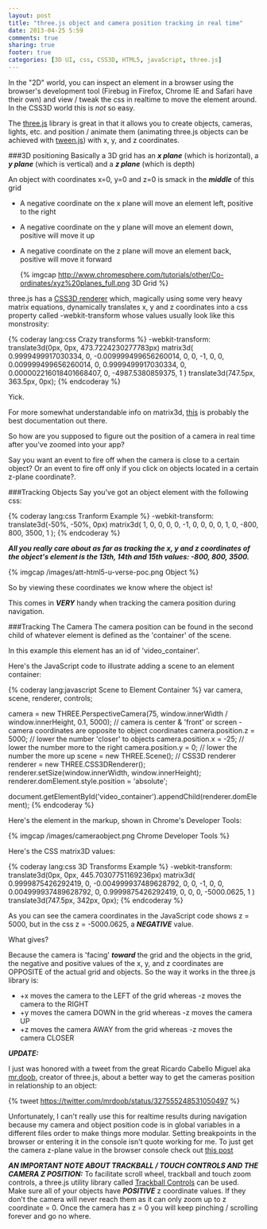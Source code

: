 ```yaml
---
layout: post
title: "three.js object and camera position tracking in real time"
date: 2013-04-25 5:59
comments: true
sharing: true
footer: true
categories: [3D UI, css, CSS3D, HTML5, javaScript, three.js]
---
```


In the "2D" world, you can inspect an element in a browser using the browser's development
    tool (Firebug in Firefox, Chrome IE and Safari have their own) and view / tweak the css
    in realtime to move the element around.
In the CSS3D world this is *not* so easy.

  <!-- more -->

The [three.js](http://threejs.org/) library
is great in that it allows you to create objects, cameras, lights, etc. and position / animate
them (animating three.js objects can be achieved with [tween.js](https://raw.github.com/mrdoob/three.js/master/examples/js/libs/tween.min.js))
with x, y, and z coordinates.

###3D positioning
Basically a 3D grid has an ***x plane*** (which is horizontal), a ***y plane***
(which is vertical) and a ***z plane*** (which is depth)

An object with coordinates x=0, y=0 and z=0 is smack in the ***middle*** of this grid

* A negative coordinate on the x plane will move an element left, positive to the right
* A negative coordinate on the y plane will move an element down, positive will move it up
* A negative coordinate on the z plane will move an element back, positive will move it forward

  {% imgcap http://www.chromesphere.com/tutorials/other/Co-ordinates/xyz%20planes_full.png 3D Grid %}

three.js has a [CSS3D renderer](https://raw.github.com/mrdoob/three.js/master/examples/js/renderers/CSS3DRenderer.js)
which, magically using some very heavy matrix equations, dynamically translates x, y and z
coordinates into a css property called -webkit-transform whose values usually look like this monstrosity:

{% coderay lang:css Crazy transforms %}
-webkit-transform:
   translate3d(0px, 0px, 473.7224230277783px)
   matrix3d(
      0.9999499917030334, 0, -0.009999499656260014, 0,
      0, -1, 0, 0,
      0.009999499656260014, 0, 0.9999499917030334, 0,
      0.000002216018401668407, 0, -4987.5380859375, 1
   )
   translate3d(747.5px, 363.5px, 0px);
{% endcoderay %}

Yick.

For more somewhat understandable info on matrix3d, [this](http://9elements.com/html5demos/matrix3d/)
is probably the best documentation out there.

So how are you supposed to figure out the position of a camera in real time after you've zoomed into your app?

Say you want an event to fire off when the camera is close to a certain object? Or an event to
fire off only if you click on objects located in a certain z-plane coordinate?.

###Tracking Objects
Say you've got an object element with the following css:

{% coderay lang:css Tranform Example %}
-webkit-transform:
 translate3d(-50%, -50%, 0px)
 matrix3d(
 1, 0, 0, 0,
 0, -1, 0, 0,
 0, 0, 1, 0,
 -800, 800, 3500, 1
 );
{% endcoderay %}

***All you really care about as far as tracking the x, y and z coordinates
            of the object's element is the 13th, 14th and 15th values: -800, 800, 3500.***

{% imgcap /images/att-html5-u-verse-poc.png Object %}

So by viewing these coordinates we know where the object is!

This comes in ***VERY*** handy when tracking the camera position during navigation.

###Tracking The Camera
The camera position can be found in the second child of whatever element is defined as the 'container' of the scene.

In this example this element has an id of 'video_container'.

Here's the JavaScript code to illustrate adding a scene to an element container:

{% coderay lang:javascript Scene to Element Container %}
var camera, scene, renderer, controls;

camera = new THREE.PerspectiveCamera(75, window.innerWidth / window.innerHeight, 0.1, 5000);
// camera is center & 'front' or screen - camera coordinates are opposite to object coordinates
camera.position.z = 5000; // lower the number 'closer' to objects
camera.position.x = -25; // lower the number more to the right
camera.position.y = 0; // lower the number the more up
scene = new THREE.Scene();
// CSS3D renderer
renderer = new THREE.CSS3DRenderer();
renderer.setSize(window.innerWidth, window.innerHeight);
renderer.domElement.style.position = 'absolute';

document.getElementById('video_container').appendChild(renderer.domElement);
{% endcoderay %}

Here's the element in the markup, shown in Chrome's Developer Tools:

{% imgcap /images/cameraobject.png Chrome Developer Tools %}

Here's the CSS matrix3D values:

{% coderay lang:css 3D Transforms Example %}
-webkit-transform:
   translate3d(0px, 0px, 445.70307751169236px)
   matrix3d(
      0.9999875426292419, 0, -0.004999937489628792,
      0, 0, -1,
      0, 0, 0.004999937489628792,
      0, 0.9999875426292419, 0,
      0, 0, -5000.0625, 1
   )
   translate3d(747.5px, 342px, 0px);
{% endcoderay %}

As you can see the camera coordinates in the JavaScript code shows z = 5000,
but in the css z = -5000.0625, a ***NEGATIVE*** value.

What gives?

Because the camera is 'facing' ***toward*** the grid and the objects in the grid,
the negative and positive values of the x, y, and z coordinates are OPPOSITE of the actual grid and objects.
So the way it works in the three.js library is:

* +x moves the camera to the LEFT of the grid whereas -z moves the camera to the RIGHT
* +y moves the camera DOWN in the grid whereas -z moves the camera UP
* +z moves the camera AWAY from the grid whereas -z moves the camera CLOSER

 ***UPDATE:***

I just was honored with a tweet from the great Ricardo Cabello Miguel aka [mr.doob](http://www.mrdoob.com/),
creator of three.js, about a better way to get the cameras position in relationship to an object:

{% tweet https://twitter.com/mrdoob/status/327555248531050497 %}

Unfortunately, I can't really use this for realtime results during navigation
because my camera and object position code is in global variables in a different
files order to make things more modular.
Setting breakpoints in the browser or
entering it in the console isn't quote working for me. To just get the camera z-plane
value in the browser console check out
  [this post](/blog/2013/05/01/trick-to-get-three-js-camera-z-plane-value-in-browser-development-tools-console/)

***AN IMPORTANT NOTE ABOUT TRACKBALL / TOUCH CONTROLS AND THE CAMERA Z POSITION:***
To facilitate scroll wheel, trackball and touch zoom controls, a three.js utility
library
called [Trackball Controls](https://raw.github.com/mrdoob/three.js/master/examples/js/controls/TrackballControls.js)
can be used.
Make sure all of your objects have ***POSITIVE*** z coordinate values.
If they don't the camera will never reach them as it can only zoom up to
z coordinate = 0. Once the camera has z = 0 you will keep pinching / scrolling forever and go no where.
